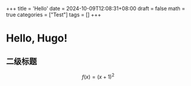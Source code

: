 +++
title = 'Hello'
date = 2024-10-09T12:08:31+08:00
draft = false
math = true
categories = ["Test"]
tags = []
+++

# Hello, Hugo!

## 二级标题

$$
f(x) = (x + 1) ^ 2
$$
